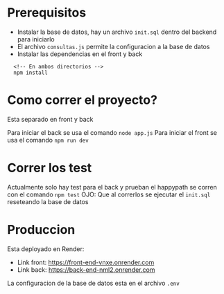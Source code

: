 # Prerequisitos

- Instalar la base de datos, hay un archivo `init.sql` dentro del backend para iniciarlo
- El archivo `consultas.js` permite la configuracion a la base de datos
- Instalar las dependencias en el front y back
```
  <!-- En ambos directorios -->
  npm install 
```

# Como correr el proyecto?

Esta separado en front y back

Para iniciar el back se usa el comando `node app.js`
Para iniciar el front se usa el comando `npm run dev`

# Correr los test

Actualmente solo hay test para el back y prueban el happypath
se corren con el comando `npm test`
OJO: Que al correrlos se ejecutar el `init.sql` reseteando la base de datos

# Produccion

Esta deployado en Render:
- Link front: https://front-end-vnxe.onrender.com
- Link back: https://back-end-nml2.onrender.com

La configuracion de la base de datos esta en el archivo `.env`
